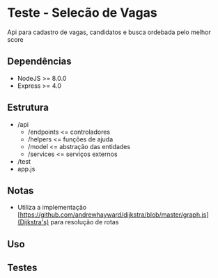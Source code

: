# Teste - Selecão de Vagas
Api para cadastro de vagas, candidatos e busca ordebada pelo melhor score

## Dependências
 - NodeJS >= 8.0.0 
 - Express >= 4.0

## Estrutura
  - /api
     - /endpoints <= controladores
     - /helpers  <= funções de ajuda
     - /model <= abstração das entidades
     - /services <= serviços externos
  - /test
  - app.js

## Notas
 - Utiliza a implementação [https://github.com/andrewhayward/dijkstra/blob/master/graph.js](Dijkstra's) para resolução de rotas

## Uso

## Testes
